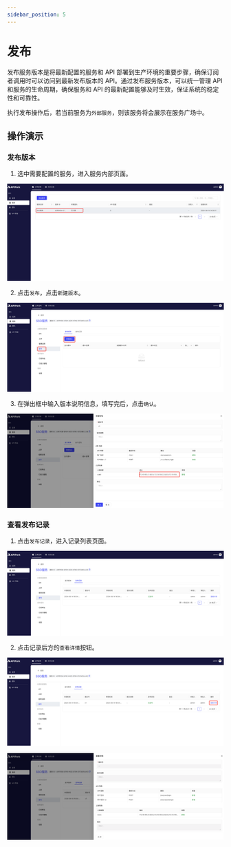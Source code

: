 ```yaml
---
sidebar_position: 5
---
```


# 发布

发布服务版本是将最新配置的服务和 API 部署到生产环境的重要步骤，确保订阅者调用时可以访问到最新发布版本的 API。通过发布服务版本，可以统一管理 API 和服务的生命周期，确保服务和 API 的最新配置能够及时生效，保证系统的稳定性和可靠性。

执行发布操作后，若当前服务为`外部服务`，则该服务将会展示在服务广场中。

## 操作演示
### 发布版本

1. 选中需要配置的服务，进入服务内部页面。

![](images/2024-08-14/cf9e5cd3b52f3977f4e5503e01234a4e538d9d9c1433c2ed9294e7de4afd00e5.png)

2. 点击`发布`，点击`新建版本`。

![](images/2024-08-14/55ce074035abc44a450b59363fb730ac7dc9218d5a3b8b4206f3b296599c2f9f.png)  

3. 在弹出框中输入版本说明信息，填写完后，点击`确认`。

![](images/2024-08-14/88e03577a3f92f5db00b934be613fe72002571c773640f1380cf5d965b6153ee.png)  

### 查看发布记录

1. 点击`发布记录`，进入记录列表页面。

![](images/2024-08-14/a5e8354d0a99c497a45518d47d4432860a2fc16d3cfd1c93ce44bdee48654958.png)  

2. 点击记录后方的`查看详情`按钮。

![](images/2024-08-14/6e4bbf2c80ef5b59b087c630681cf834578ca7fca4f65d6955419894046e4d09.png)  

![](images/2024-08-14/d43924d3e5f55b9a3904ef800e2b7aa7013a27f0c95b8c344d68ba0b8784a697.png)  
